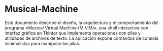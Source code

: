 # Musical-Machine
Este documento describe el diseño, la arquitectura y el comportamiento del programa «Musical Virtual Machine (M.V.M)», una shell interactiva con interfaz gráfica en Tkinter que implementa operaciones con pilas y utilidades de archivos de texto. La aplicación expone comandos de consola minimalistas para manipular las pilas.
